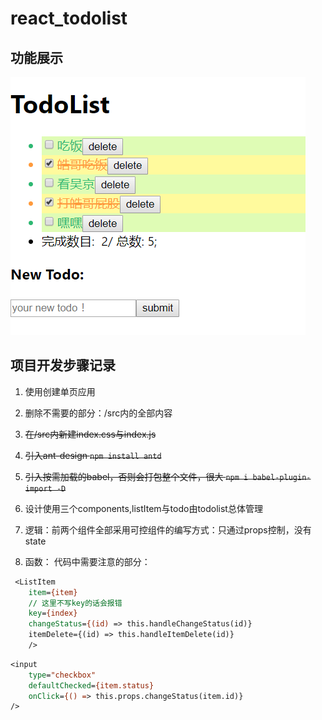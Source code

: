 <!--
 * @Description: To describe this project
 * @Author: chenzh
 * @Date: 2019-10-11 10:24:32
 * @LastEditTime: 2019-10-14 19:20:18
 * @LastEditors: chzh
 -->

# react_todolist

## 功能展示

![运行结果截图（丑陋）](./pic.png "@皓哥")

## 项目开发步骤记录

1. 使用创建单页应用

2. 删除不需要的部分：/src内的全部内容

3. ~~在/src内新建index.css与index.js~~

4. ~~引入ant-design
   `npm install antd`~~

5. ~~引入按需加载的babel，否则会打包整个文件，很大
   `npm i babel-plugin-import -D`~~

6. 设计使用三个components,listItem与todo由todolist总体管理

7. 逻辑：前两个组件全部采用可控组件的编写方式：只通过props控制，没有state

8. 函数：
代码中需要注意的部分：
```jsp
 <ListItem
    item={item}
    // 这里不写key的话会报错
    key={index}
    changeStatus={(id) => this.handleChangeStatus(id)}
    itemDelete={(id) => this.handleItemDelete(id)}
    />
```
```jsp
<input
    type="checkbox"
    defaultChecked={item.status}
    onClick={() => this.props.changeStatus(item.id)}
/>
```